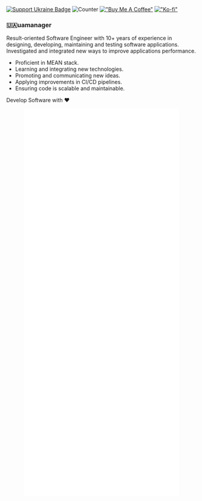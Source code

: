 [![Support Ukraine Badge](https://bit.ly/support-ukraine-now)](https://github.com/support-ukraine/support-ukraine)
![Counter](https://envgwa8cdg1qw8p.m.pipedream.net)
[!["Buy Me A Coffee"](https://img.shields.io/badge/buy%20me%20a%20coffee-donate-ffdd00.svg)](https://www.buymeacoffee.com/uamanager)
[!["Ko-fi"](https://img.shields.io/badge/Ko--fi-donate-ff5f5f.svg)](https://ko-fi.com/uamanager)
### 🇺🇦uamanager 

Result-oriented Software Engineer with 10+ years of experience in designing, developing, maintaining and testing software applications. Investigated and integrated new ways to improve applications performance. 

- Proficient in MEAN stack. 
- Learning and integrating new technologies.
- Promoting and communicating new ideas. 
- Applying improvements in CI/CD pipelines.
- Ensuring code is scalable and maintainable.

Develop Software with ❤️

<p align="center">
  <img alt="Metrics" src="https://github.com/uamanager/uamanager/blob/master/github-metrics.svg">
</p>
